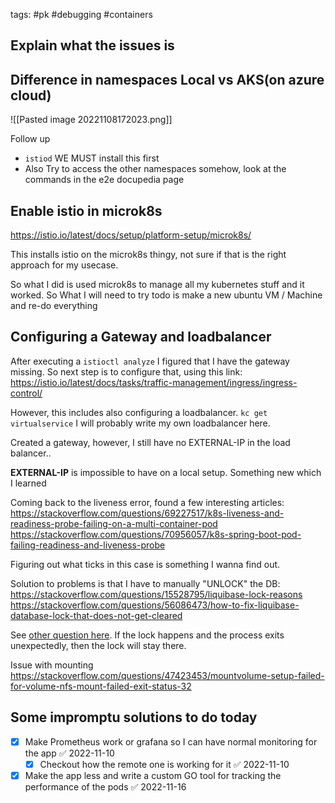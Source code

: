 tags: #pk #debugging #containers

## Explain what the issues is


## Difference in namespaces Local vs AKS(on azure cloud)

![[Pasted image 20221108172023.png]]

Follow up 
- `istiod` WE MUST install this first
- Also Try to access the other namespaces somehow, look at the commands in the e2e docupedia page 

## Enable istio in microk8s
https://istio.io/latest/docs/setup/platform-setup/microk8s/

This installs istio on the microk8s thingy, not sure if that is the right approach for my usecase. 

So what I did is used microk8s to manage all my kubernetes stuff and it worked. So What I will need to try todo is make a new ubuntu VM / Machine and re-do everything 

## Configuring a Gateway and loadbalancer

After executing a `istioctl analyze` I figured that I have the gateway missing. So next step is to configure that, using this link: https://istio.io/latest/docs/tasks/traffic-management/ingress/ingress-control/ 

However, this includes also configuring a loadbalancer. 
`kc get virtualservice`  I will probably write my own loadbalancer here. 

Created a gateway, however, I still have no EXTERNAL-IP in the load balancer.. 

**EXTERNAL-IP** is impossible to have on a local setup. Something new which I learned 

Coming back to the liveness error, found a few interesting articles: 
https://stackoverflow.com/questions/69227517/k8s-liveness-and-readiness-probe-failing-on-a-multi-container-pod 
https://stackoverflow.com/questions/70956057/k8s-spring-boot-pod-failing-readiness-and-liveness-probe


Figuring out what ticks in this case  is something I wanna find out. 

Solution to problems is that I have to manually "UNLOCK" the DB: https://stackoverflow.com/questions/15528795/liquibase-lock-reasons
https://stackoverflow.com/questions/56086473/how-to-fix-liquibase-database-lock-that-does-not-get-cleared

See [other question here](https://stackoverflow.com/questions/30386274/is-there-a-liquibase-lock-timeout/30398337). If the lock happens and the process exits unexpectedly, then the lock will stay there.

Issue with mounting https://stackoverflow.com/questions/47423453/mountvolume-setup-failed-for-volume-nfs-mount-failed-exit-status-32


## Some impromptu solutions to do today

- [x] Make Prometheus work or grafana so I can have normal monitoring for the app ✅ 2022-11-10
    - [x] Checkout how the remote one is working for it ✅ 2022-11-10
- [x] Make the app less and write a custom GO tool for tracking the performance of the pods ✅ 2022-11-16